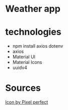 # Weather app

# technologies

- npm install axios dotenv
- axios
- Material UI
- Material Icons
- uuidv4

# Sources

<a href="https://www.freepik.com/icon/storm_728136#fromView=search&page=1&position=36&uuid=0428acb4-f620-4f8a-ac23-9788686879c0">Icon by Pixel perfect</a>